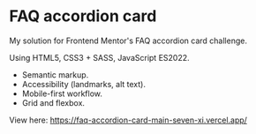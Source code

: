 # FAQ accordion card

My solution for Frontend Mentor's FAQ accordion card challenge.

Using HTML5, CSS3 + SASS, JavaScript ES2022.
* Semantic markup.
* Accessibility (landmarks, alt text).
* Mobile-first workflow.
* Grid and flexbox.

View here: https://faq-accordion-card-main-seven-xi.vercel.app/
